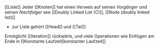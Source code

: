 [[Liste]]
Jeder [[Knoten]] hat einen Verweis auf seinen _Vorgänger_ und seinen _Nachfolger_
see [[Doubly Linked List (C)]], [[Node (doubly linked list)]]


- zur Liste gehört [[Head]] und [[Tail]]

Ermöglicht [[Iteration]] rückwärts, und viele Operationen wie Einfügen am Ende in [[Konstante Laufzeit|konstanter Laufzeit]]

